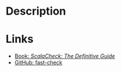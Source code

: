 # Description

# Links

* [Book: _ScalaCheck: The Definitive Guide_](https://www.artima.com/shop/scalacheck)
* [GitHub: fast-check](https://github.com/dubzzz/fast-check)
